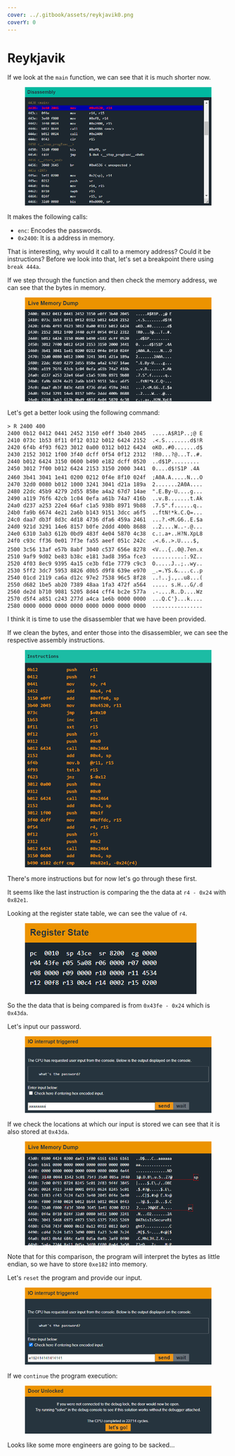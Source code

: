 ```yaml
---
cover: ../.gitbook/assets/reykjavik0.png
coverY: 0
---
```


# Reykjavik

If we look at the `main` function, we can see that it is much shorter now.&#x20;

<figure><img src="../.gitbook/assets/reykjavik2.png" alt=""><figcaption></figcaption></figure>

It makes the following calls:

* `enc`: Encodes the passwords.
* `0x2400`: It is a address in memory.

That is interesting, why would it call to a memory address? Could it be instructions? Before we look into that, let's set a breakpoint there using `break 444a`.

If we step through the function and then check the memory address, we can see that the bytes in memory.&#x20;

<figure><img src="../.gitbook/assets/reykjavik3.png" alt=""><figcaption></figcaption></figure>

Let's get a better look using the following command:

```
> R 2400 400
2400 0b12 0412 0441 2452 3150 e0ff 3b40 2045  .....A$R1P..;@ E
2410 073c 1b53 8f11 0f12 0312 b012 6424 2152  .<.S........d$!R
2420 6f4b 4f93 f623 3012 0a00 0312 b012 6424  oKO..#0.......d$
2430 2152 3012 1f00 3f40 dcff 0f54 0f12 2312  !R0...?@...T..#.
2440 b012 6424 3150 0600 b490 e182 dcff 0520  ..d$1P......... 
2450 3012 7f00 b012 6424 2153 3150 2000 3441  0....d$!S1P .4A
2460 3b41 3041 1e41 0200 0212 0f4e 8f10 024f  ;A0A.A.....N...O
2470 32d0 0080 b012 1000 3241 3041 d21a 189a  2.......2A0A....
2480 22dc 45b9 4279 2d55 858e a4a2 67d7 14ae  ".E.By-U....g...
2490 a119 76f6 42cb 1c04 0efa a61b 74a7 416b  ..v.B.......t.Ak
24a0 d237 a253 22e4 66af c1a5 938b 8971 9b88  .7.S".f......q..
24b0 fa9b 6674 4e21 2a6b b143 9151 3dcc a6f5  ..ftN!*k.C.Q=...
24c0 daa7 db3f 8d3c 4d18 4736 dfa6 459a 2461  ...?.<M.G6..E.$a
24d0 921d 3291 14e6 8157 b0fe 2ddd 400b 8688  ..2....W..-.@...
24e0 6310 3ab3 612b 0bd9 483f 4e04 5870 4c38  c.:.a+..H?N.XpL8
24f0 c93c ff36 0e01 7f3e fa55 aeef 051c 242c  .<.6..>.U....$,
2500 3c56 13af e57b 8abf 3040 c537 656e 8278  <V...{..0@.7en.x
2510 9af9 9d02 be83 b38c e181 3ad8 395a fce3  ..........:.9Z..
2520 4f03 8ec9 9395 4a15 ce3b fd1e 7779 c9c3  O.....J..;..wy..
2530 5ff2 3dc7 5953 8826 d0b5 d9f8 639e e970  _.=.YS.&....c..p
2540 01cd 2119 ca6a d12c 97e2 7538 96c5 8f28  ..!..j.,..u8...(
2550 d682 1be5 ab20 7389 48aa 1fa3 472f a564  ..... s.H...G/.d
2560 de2d b710 9081 5205 8d44 cff4 bc2e 577a  .-....R..D....Wz
2570 d5f4 a851 c243 277d a4ca 1e6b 0000 0000  ...Q.C'}...k....
2580 0000 0000 0000 0000 0000 0000 0000 0000  ................
```

I think it is time to use the disassembler that we have been provided.

If we clean the bytes, and enter those into the disassembler, we can see the respective assembly instructions.&#x20;

<figure><img src="../.gitbook/assets/reykjavik4.png" alt=""><figcaption></figcaption></figure>

There's more instructions but for now let's go through these first.

It seems like the last instruction is comparing the the data at `r4 - 0x24` with `0x82e1`.

Looking at the register state table, we can see the value of `r4`.&#x20;

<figure><img src="../.gitbook/assets/reykjavik5.png" alt=""><figcaption></figcaption></figure>

So the the data that is being compared is from `0x43fe - 0x24` which is `0x43da`.

Let's input our password.&#x20;

<figure><img src="../.gitbook/assets/reykjavik6.png" alt=""><figcaption></figcaption></figure>

If we check the locations at which our input is stored we can see that it is also stored at `0x43da`.&#x20;

<figure><img src="../.gitbook/assets/reykjavik7.png" alt=""><figcaption></figcaption></figure>

Note that for this comparison, the program will interpret the bytes as little endian, so we have to store `0xe182` into memory.

Let's `reset` the program and provide our input.&#x20;

<figure><img src="../.gitbook/assets/reykjavik8.png" alt=""><figcaption></figcaption></figure>

If we `continue` the program execution:&#x20;

<figure><img src="../.gitbook/assets/reykjavik9.png" alt=""><figcaption></figcaption></figure>

Looks like some more engineers are going to be sacked...
